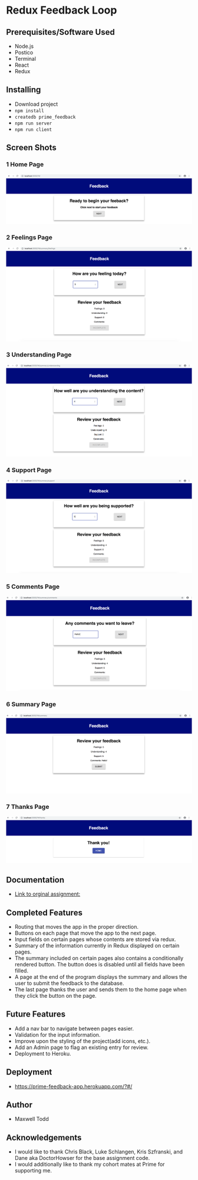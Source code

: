 # Redux Feedback Loop

## Prerequisites/Software Used

- Node.js
- Postico
- Terminal
- React
- Redux


## Installing

- Download project
- `npm install`
- `createdb prime_feedback`
- `npm run server`
- `npm run client`


## Screen Shots

### 1 Home Page
![Home page screen shot](wireframes/Home_Page.png)

### 2 Feelings Page
![Home page screen shot](wireframes/Feelings_Page.png)

### 3 Understanding Page
![Home page screen shot](wireframes/Understanding_Page.png)

### 4 Support Page
![Home page screen shot](wireframes/Support_Page.png)

### 5 Comments Page
![Home page screen shot](wireframes/Comments_Page.png)

### 6 Summary Page
![Home page screen shot](wireframes/Summary_Page.png)

### 7 Thanks Page
![Home page screen shot](wireframes/Thanks_Page.png)


## Documentation

- [Link to orginal assignment:](https://github.com/PrimeAcademy/weekend-challenge-5-feedback)


## Completed Features

- Routing that moves the app in the proper direction.
- Buttons on each page that move the app to the next page.
- Input fields on certain pages whose contents are stored via redux.
- Summary of the information currently in Redux displayed on certain pages.
- The summary included on certain pages also contains a conditionally rendered button.
The button does is disabled until all fields have been filled.
- A page at the end of the program displays the summary and allows the user to submit
the feedback to the database.
- The last page thanks the user and sends them to the home page when they click the  button on the page.


## Future Features

- Add a nav bar to navigate between pages easier.
- Validation for the input information.
- Improve upon the styling of the project(add icons, etc.).
- Add an Admin page to flag an existing entry for review.
- Deployment to Heroku.

## Deployment

- https://prime-feedback-app.herokuapp.com/?#/

## Author

- Maxwell Todd


## Acknowledgements
- I would like to thank Chris Black, Luke Schlangen, Kris Szfranski, and Dane aka DoctorHowser for the base assignment code.
- I would additionally like to thank my cohort mates at Prime for supporting me.
